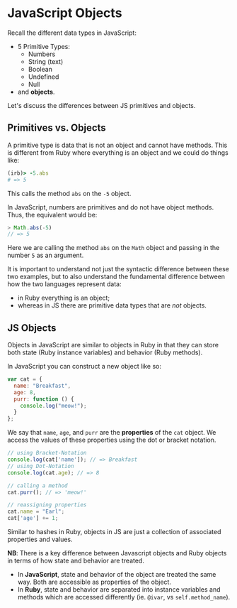 # JavaScript Objects

Recall the different data types in JavaScript:
* 5 Primitive Types:
  * Numbers
  * String (text)
  * Boolean
  * Undefined
  * Null
* and **objects**.

Let's discuss the differences between JS primitives and objects.

## Primitives vs. Objects

A primitive type is data that is not an object and cannot have methods. This is
different from Ruby where everything is an object and we could do things like:

```ruby
(irb)> -5.abs
# => 5
```
This calls the method `abs` on the `-5` object.

In JavaScript, numbers are primitives and do not have object methods. Thus, the
equivalent would be:
```js
> Math.abs(-5)
// => 5
```

Here we are calling the method `abs` on the `Math` object and passing in the
number `5` as an argument.

It is important to understand not just the syntactic difference between these
two examples, but to also understand the fundamental difference between how the
two languages represent data:

+ in Ruby everything is an object;
+ whereas in JS there are primitive data types that are *not* objects.

## JS Objects
Objects in JavaScript are similar to objects in Ruby in that they can store both
state (Ruby instance variables) and behavior (Ruby methods).

In JavaScript you can construct a new object like so:

```js
var cat = {
  name: "Breakfast",
  age: 8,
  purr: function () {
    console.log("meow!");
  }
};
```

We say that `name`, `age`, and `purr` are the **properties** of the `cat`
object. We access the values of these properties using the dot or bracket
notation.

```js
// using Bracket-Notation
console.log(cat['name']); // => Breakfast
// using Dot-Notation
console.log(cat.age); // => 8

// calling a method
cat.purr(); // => 'meow!'

// reassigning properties
cat.name = "Earl";
cat['age'] += 1;
```

Similar to hashes in Ruby, objects in JS are just a collection of associated
properties and values.

**NB**: There is a key difference between Javascript objects and Ruby objects in terms of how state and behavior are treated.
* In **JavaScript**, state and behavior of the object are treated the same way. Both are accessible as properties of the object.
* In **Ruby**, state and behavior are separated into instance variables and methods which are accessed differently (ie. `@ivar`, vs `self.method_name`).
